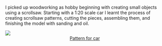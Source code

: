 I picked up woodworking as hobby beginning with creating small objects using a scrollsaw.
Starting with a 1:20 scale car I learnt the process of creating scrollsaw patterns, cutting
the pieces, assembling them, and finishing the model with sanding and oil.

<img src="https://s3.eu-west-1.amazonaws.com/clomax.me.uk/assets/skoda/P6051287.JPG" style="max-width: 60%">
<a href="https://s3.eu-west-1.amazonaws.com/clomax.me.uk/assets/skoda/skoda_fabia_2008.pdf" target="_blank" style="display: block; text-align: center">Pattern for car</a>


